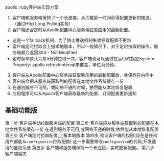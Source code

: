 apollo_ruby客户端实现方案

1. 客户端和服务端保持了一个长连接，从而能第一时间获得配置更新的推送。（通过Http Long Polling实现）
2. 客户端还会定时从Apollo配置中心服务端拉取应用的最新配置。
  + 这是一个fallback机制，为了防止推送机制失效导致配置不更新
  + 客户端定时拉取会上报本地版本，所以一般情况下，对于定时拉取的操作，服务端都会返回304 - Not Modified
  + 定时频率默认为每5分钟拉取一次，客户端也可以通过在运行时指定System Property: apollo.refreshInterval来覆盖，单位为分钟。
3. 客户端从Apollo配置中心服务端获取到应用的最新配置后，会保存在内存中
4. 客户端会把从服务端获取到的配置在本地文件系统缓存一份
5. 在遇到服务不可用，或网络不通的时候，依然能从本地恢复配置
6. 应用程序可以从Apollo客户端获取最新的配置、订阅配置更新通知

基础功能版
----------------

第一步 
  客户端手动拉取服务端的配置
第二步 
  客户端把从服务端获取到的配置在本地文件系统缓存一份
  在遇到服务不可用,或网络不通的时候,依然能从本地恢复配置
第三步
  客户端定时拉取配置,上报本地版本
第四步
  验证客户端的权限(现在是任何用户都能从`configsevise`拉取配置)
  这一步需要修改`configsevise`的代码,开发适用的鉴权系统
第五步
  客户端和服务端保持一个长连接，实时更新配置。
第六步
  客户端容灾